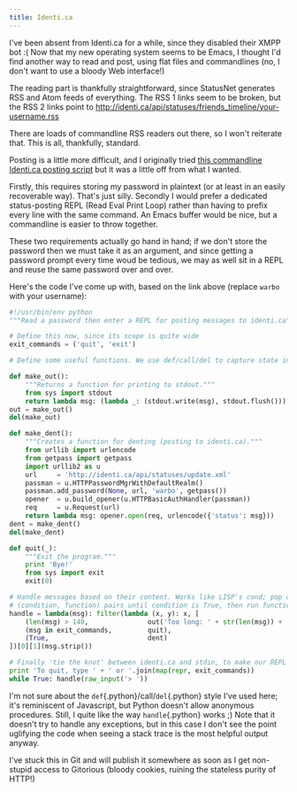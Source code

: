 ```yaml
---
title: Identi.ca
---
```

I've been absent from Identi.ca for a while, since they disabled their XMPP bot :(
Now that my new operating system seems to be Emacs, I thought I'd find another way to read and post, using flat files and commandlines (no, I don't want to use a bloody Web interface!)

The reading part is thankfully straightforward, since StatusNet generates RSS and Atom feeds of everything. The RSS 1 links seem to be broken, but the RSS 2 links point to http://identi.ca/api/statuses/friends_timeline/your-username.rss

There are loads of commandline RSS readers out there, so I won't reiterate that. This is all, thankfully, standard.

Posting is a little more difficult, and I originally tried [this commandline Identi.ca posting script](http://findingscience.com/identi.ca/2010/12/11/command-line-posting-to-identi.ca.html) but it was a little off from what I wanted.

Firstly, this requires storing my password in plaintext (or at least in an easily recoverable way). That's just silly. Secondly I would prefer a dedicated status-posting REPL (Read Eval Print Loop) rather than having to prefix every line with the same command. An Emacs buffer would be nice, but a commandline is easier to throw together.

These two requirements actually go hand in hand; if we don't store the password then we must take it as an argument, and since getting a password prompt every time woud be tedious, we may as well sit in a REPL and reuse the same password over and over.

Here's the code I've come up with, based on the link above (replace `warbo` with your username):

```python
#!/usr/bin/env python
"""Read a password then enter a REPL for posting messages to identi.ca"""

# Define this now, since its scope is quite wide
exit_commands = ('quit', 'exit')

# Define some useful functions. We use def/call/del to capture state in closures

def make_out():
    """Returns a function for printing to stdout."""
    from sys import stdout
    return lambda msg: (lambda _: (stdout.write(msg), stdout.flush()))
out = make_out()
del(make_out)

def make_dent():
    """Creates a function for denting (posting to identi.ca)."""
    from urllib import urlencode
    from getpass import getpass
    import urllib2 as u
    url     = 'http://identi.ca/api/statuses/update.xml'
    passman = u.HTTPPasswordMgrWithDefaultRealm()
    passman.add_password(None, url, 'warbo', getpass())
    opener  = u.build_opener(u.HTTPBasicAuthHandler(passman))
    req     = u.Request(url)
    return lambda msg: opener.open(req, urlencode({'status': msg}))
dent = make_dent()
del(make_dent)

def quit(_):
    """Exit the program."""
    print 'Bye!'
    from sys import exit
    exit(0)

# Handle messages based on their content. Works like LISP's cond; pop off
# (condition, function) pairs until condition is True, then run function(msg)
handle = lambda(msg): filter(lambda (x, y): x, [
    (len(msg) > 140,               out('Too long: ' + str(len(msg)) + '\n')),
    (msg in exit_commands,         quit),
    (True,                         dent)
])[0][1](msg.strip())

# Finally 'tie the knot' between identi.ca and stdin, to make our REPL
print 'To quit, type ' + ' or '.join(map(repr, exit_commands))
while True: handle(raw_input('> '))
```

I'm not sure about the `def`{.python}/call/`del`{.python} style I've used here; it's reminiscent of Javascript, but Python doesn't allow anonymous procedures. Still, I quite like the way `handle`{.python} works ;) Note that it doesn't try to handle any exceptions, but in this case I don't see the point uglifying the code when seeing a stack trace is the most helpful output anyway.

I've stuck this in Git and will publish it somewhere as soon as I get non-stupid access to Gitorious (bloody cookies, ruining the stateless purity of HTTP!)
